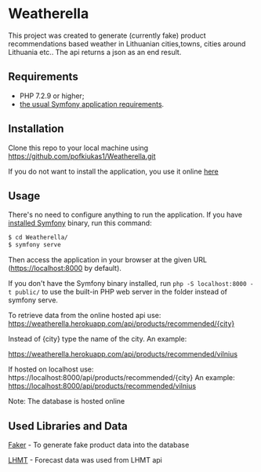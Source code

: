 # Weatherella


This project was created to generate (currently fake) product recommendations based weather in Lithuanian cities,towns, cities around Lithuania etc..
The api returns a json as an end result.


Requirements
------------

* PHP 7.2.9 or higher;
* [the usual Symfony application requirements][1].

Installation
------------

Clone this repo to your local machine using https://github.com/pofkiukas1/Weatherella.git

If you do not want to install the application, you use it online [here][2]

Usage
-----

There's no need to configure anything to run the application. If you have [installed Symfony][3] binary, run this command:

```bash
$ cd Weatherella/
$ symfony serve
```

Then access the application in your browser at the given URL (<https://localhost:8000> by default).

If you don't have the Symfony binary installed, run `php -S localhost:8000 -t public/`
to use the built-in PHP web server in the folder instead of symfony serve.




To retrieve data from the online hosted api use:
https://weatherella.herokuapp.com/api/products/recommended/{city}

Instead of {city} type the name of the city. An example: 

<https://weatherella.herokuapp.com/api/products/recommended/vilnius>

If hosted on localhost use:
https://localhost:8000/api/products/recommended/{city}
An example: 
<https://localhost:8000/api/products/recommended/vilnius>

Note: The database is hosted online

Used Libraries and Data
-----------------------
[Faker][4] - To generate fake product data into the database

[LHMT][5] - Forecast data was used from LHMT api


[1]: https://symfony.com/doc/current/reference/requirements.html
[2]: https://weatherella.herokuapp.com/
[3]: https://symfony.com/download
[4]: https://github.com/fzaninotto/Faker
[5]: http://www.meteo.lt/lt
